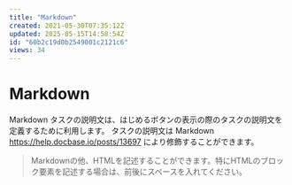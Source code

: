 ```yaml
---
title: "Markdown"
created: 2021-05-30T07:35:12Z
updated: 2025-05-15T14:58:54Z
id: "60b2c19d0b2549001c2121c6"
views: 34
---
```


# Markdown

Markdown
タスクの説明文は、はじめるボタンの表示の際のタスクの説明文を定義するために利用します。
タスクの説明文は Markdown <https://help.docbase.io/posts/13697> により修飾することができます。

> Markdownの他、HTMLを記述することができます。特にHTMLのブロック要素を記述する場合は、前後にスペースを入れてください。
